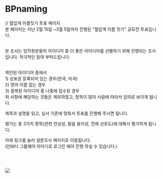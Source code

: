 # BPnaming

<!doctype html>
<html lang="en">
 <head>
  <meta charset="UTF-8">
  //<title> 혈압계 이름짓기 투표 페이지 </title>
  혈압계 이름짓기 투표 페이지
 </head>

 <body>



<br/>
본 페이지는 지난 2월 15일 ~3월 5일까지 진행된 "혈압계 이름 짓기" 공모전 투표입니다. <br/><br/>

본 조사는 임직원분들의 아이디어 중 더 좋은 아이디어를 선별하기 위해 진행되는 조사입니다. 적극적인 참여 부탁드립니다.<br/><br/>

제안된 아이디어 중에서 <br/>
    1) 상표권 등록되어 있는 경우(한국, 미국)<br/>
    2) 영어 이름 없는 경우<br/>
    3) 중복된 아이디어 중 나중에 접수된 경우<br/>
위 사항에 해당하는 것들은 제외하였고, 항목이 많아 사람에 따라서 임의로 보이게 됩니다.<br/>

제목과 설명을 읽고, 심사 기준에 맞춰서 투표를 진행해 주시면 됩니다.<br/>

평가는 총 3가지 항목(관련 연상성, 발음 용이성, 전체 선호도)에 대해서 평가하게 됩니다.<br/>

아래 링크를 눌러 설문조사 페이지로 이동됩니다.<br/>
(인바디 그룹웨어 아이디로 로그인 해야 진행 하실 수 있습니다.)<br/>

<script language="JavaScript">
<!--
function random_imglink()
{
/* 각각의 이미지 링크 지정 */
var imagelinks=new Array()
imagelinks[1]="https://forms.office.com/Pages/ResponsePage.aspx?id=dv56VErb2UWa-MlwBRpMfTTrqMFerdNAqgIDG2P3pJJUODdHRlRWOFFVOUpWNUw1Qk5PWkU5NUlTNS4u"
imagelinks[2]="https://forms.office.com/Pages/ResponsePage.aspx?id=dv56VErb2UWa-MlwBRpMfTTrqMFerdNAqgIDG2P3pJJUMzQwT0tVNERNUVNJQUIyUlBSN1lGQTA2Qy4u"
imagelinks[3]="https://forms.office.com/Pages/ResponsePage.aspx?id=dv56VErb2UWa-MlwBRpMfTTrqMFerdNAqgIDG2P3pJJUQlRHSFQwOTU5SlZSMDIwMEswUklTVE80Ti4u"
imagelinks[4]="https://forms.office.com/Pages/ResponsePage.aspx?id=dv56VErb2UWa-MlwBRpMfTTrqMFerdNAqgIDG2P3pJJUQVY2VkRVOUhZQlNEMlk2NkVGWlJLOU9RWC4u"
imagelinks[5]="https://forms.office.com/Pages/ResponsePage.aspx?id=dv56VErb2UWa-MlwBRpMfTTrqMFerdNAqgIDG2P3pJJUME9QSURXRzhSTzdISTBVMjdUMjM3SERCTi4u"

var ry=Math.floor(Math.random()*myimages.length)

  document.write("<br/>")
  document.write("<br/>")

if (ry==0)
ry=1
/* 원하는 타깃을 지정하는 방법입니다 */
/* 여기에 (target=타깃명)을 적어주면 됩니다. */
/* document.write('<a href='+'"'+imagelinks[ry]+'"'+' target=_blank><img src="'+myimages[ry]+'" border=0></a>') */
/*document.write('<a href='+'"'+imagelinks[ry]+'"'+' target=_blank><img src="'+myimages[ry]+'" border=0></a>')*/

//document.write('<A href='+'"'+imagelinks[ry]+'"'+' target=_blank> 설문 페이지로 연결 </A>')
document.write('<A href='+'"'+imagelinks[ry]+'"'+' target=_blank> 설문 페이지로 연결 </A>')
document.write('  ' + ry);
}
random_imglink()

//https://mamirine.tistory.com/entry/%EB%9E%9C%EB%8D%A4%EC%9C%BC%EB%A1%9C-%EB%B0%B0%EB%84%88-%EB%9D%84%EC%9A%B0%EA%B3%A0-%EB%A7%81%ED%81%AC-%EA%B1%B8%EA%B8%B0
</script>

<br/><br/>

<img src='https://lh3.googleusercontent.com/f03H7RQNGXlqHMj6gr08BCF13Jpds7qOUuxKuVKBN9ANQ2JAa9bTLrrmQ5ild9qRCd6Jt3BdTCGx2gzbjhKbwM_CZl2AII69KiAcH7aBkeqMNp_JRvlo6DMim5XpRqOEDHmPr12y=w1200-h1800-no?authuser=0' style='border: 0 none;vertical-align: middle;'/> 
 
 </body>
</html>
 
